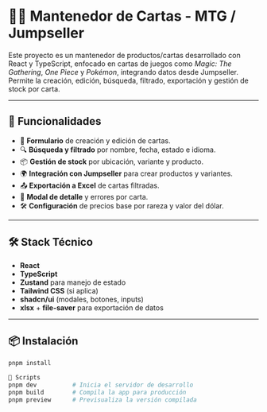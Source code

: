 # 🧙‍♂️ Mantenedor de Cartas - MTG / Jumpseller

Este proyecto es un mantenedor de productos/cartas desarrollado con React y TypeScript, enfocado en cartas de juegos como *Magic: The Gathering*, *One Piece* y *Pokémon*, integrando datos desde Jumpseller. Permite la creación, edición, búsqueda, filtrado, exportación y gestión de stock por carta.

---

## 🚀 Funcionalidades

- 📄 **Formulario** de creación y edición de cartas.
- 🔍 **Búsqueda y filtrado** por nombre, fecha, estado e idioma.
- 📦 **Gestión de stock** por ubicación, variante y producto.
- 🌍 **Integración con Jumpseller** para crear productos y variantes.
- 📤 **Exportación a Excel** de cartas filtradas.
- 💬 **Modal de detalle** y errores por carta.
- 🛠️ **Configuración** de precios base por rareza y valor del dólar.

---

## 🛠️ Stack Técnico

- **React**
- **TypeScript**
- **Zustand** para manejo de estado
- **Tailwind CSS** (si aplica)
- **shadcn/ui** (modales, botones, inputs)
- **xlsx** + **file-saver** para exportación de datos

---

## 📦 Instalación

```bash
pnpm install

🧪 Scripts
pnpm dev          # Inicia el servidor de desarrollo
pnpm build        # Compila la app para producción
pnpm preview      # Previsualiza la versión compilada

